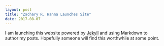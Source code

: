 ```yaml
---
layout: post
title: "Zachary R. Hanna Launches Site"
date: 2017-08-07
---
```


I am launching this website powered by [Jekyll](http://jekyllrb.com) and using Markdown to author my posts.
Hopefully someone will find this worthwhile at some point.
